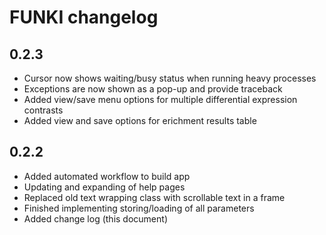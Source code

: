 # FUNKI changelog

## 0.2.3
- Cursor now shows waiting/busy status when running heavy processes
- Exceptions are now shown as a pop-up and provide traceback
- Added view/save menu options for multiple differential expression contrasts
- Added view and save options for erichment results table

## 0.2.2
- Added automated workflow to build app
- Updating and expanding of help pages
- Replaced old text wrapping class with scrollable text in a frame
- Finished implementing storing/loading of all parameters
- Added change log (this document)